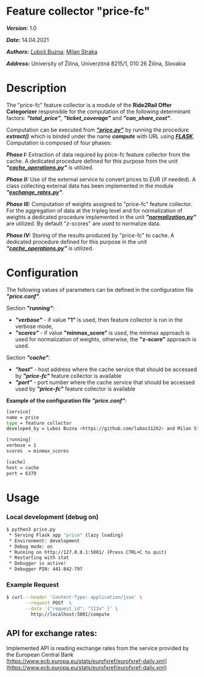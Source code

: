 # Feature collector "price-fc"
***Version:*** 1.0

***Date:*** 14.04.2021

***Authors:***  [Ľuboš Buzna](https://github.com/lubos31262); [Milan Straka](https://github.com/bioticek)

***Address:*** University of Žilina, Univerzitná 8215/1, 010 26 Žilina, Slovakia
# Description 

The "price-fc" feature collector is  a module of the **Ride2Rail Offer Categorizer** responsible for the computation of the following determinant factors: ***"total_price"***, ***"ticket_coverage"*** and  ***"can_share_cost"***. 

Computation can be executed from ***["price.py"](https://github.com/Ride2Rail/price-fc/blob/main/price.py)*** by running the procedure ***extract()*** which is binded under the name ***compute*** with URL using ***[FLASK](https://flask.palletsprojects.com)***. Computation is composed of four phases:

***Phase I:***   Extraction of data required by price-fc feature collector from the cache. A dedicated procedure defined for
            this purpose from the unit ***"[cache_operations.py](https://github.com/Ride2Rail/r2r-offer-utils/wiki/cache_operations.py)"*** is utilized.

***Phase II:***  Use of the external service to convert prices to EUR (if needed). A class collecting external data has been
            implemented in the module ***"[exchange_rates.py](https://github.com/Ride2Rail/price-fc/wiki/exchange_rates.py)"***.

***Phase III:*** Computation of weights assigned to "price-fc" feature collector. For the aggregation of data at the tripleg level and for
            normalization of weights a dedicated procedure implemented in the unit ***"[normalization.py](https://github.com/Ride2Rail/r2r-offer-utils/wiki/normalization.py)"*** are utilized. By default "z-scores" are used to normalize data.



***Phase IV:*** Storing of the results produced by "price-fc" to cache. A dedicated procedure defined for
            this purpose in the unit ***"[cache_operations.py](https://github.com/Ride2Rail/r2r-offer-utils/wiki/cache_operations.py)"*** is utilized.

# Configuration

The following values of parameters can be defined in the configuration file ***"price.conf"***.

Section ***"running"***:
- ***"verbose"*** - if value __"1"__ is used, then feature collector is run in the verbose mode,
- ***"scores"*** - if  value __"minmax_score"__ is used, the minmax approach is used for normalization of weights, otherwise, the __"z-score"__ approach is used. 

Section ***"cache"***: 
- ***"host"*** - host address where the cache service that should be accessed by ***"price-fc"*** feature collector is available
- ***"port"*** - port number where the cache service that should be accessed used by ***"price-fc"*** feature collector is available

**Example of the configuration file** ***"price.conf"***:
```bash
[service]
name = price
type = feature collector
developed_by = Lubos Buzna <https://github.com/lubos31262> and Milan Straka <https://github.com/bioticek>

[running]
verbose = 1
scores  = minmax_scores

[cache]
host = cache
port = 6379
```

# Usage
### Local development (debug on)
```bash
$ python3 price.py
 * Serving Flask app "price" (lazy loading)
 * Environment: development
 * Debug mode: on
 * Running on http://127.0.0.1:5001/ (Press CTRL+C to quit)
 * Restarting with stat
 * Debugger is active!
 * Debugger PIN: 441-842-797
```

### Example Request
```bash
$ curl --header 'Content-Type: application/json' \
       --request POST  \
       --data '{"request_id": "123x" }' \
         http://localhost:5001/compute
```



## API for exchange rates:
Implemented API is reading exchange rates from the service provided by the European Central Bank 
[https://www.ecb.europa.eu/stats/eurofxref/eurofxref-daily.xml](https://www.ecb.europa.eu/stats/eurofxref/eurofxref-daily.xml)



